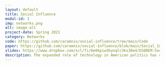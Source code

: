 ```yaml
---
layout: default
title: Social Influence
modal-id: 1
img: networks.png
alt: image-alt
project-date: Spring 2021
category: Networks
code: https://github.com/caramnix/social-influence/tree/main/Code
paper: https://github.com/caramnix/social-influence/blob/main/Social_Influence.pdf
slides: https://www.dropbox.com/scl/fi/6e0kpiw3bynqlc3ks38e4/ESQREM-Social-Influence-and-its-Translation-to-the-Legislative-Arena.pdf?rlkey=sl9nogrkhfzr4kcdninjpidzy&st=tvqnttn8&dl=0
description: The expanded role of technology in American politics has changed how legislators connect and share information with other legislators, constituents, and the mass public. By comparing and contrasting the formal legislative cosponsorship network for the 115th and 116th sessions of Congress with the more informal Twitter network of interactions between legislators for the same time period I will be able to determine if individuals that are ”powerful” or ”influential” within social media are also central to the legislative process. I will also determine if influence on social media makes one a more effective legislator. Exploring these relationships between legislative Twitter interactions and the cosponsorship network will demonstrate how accurately Twitter is reflecting the power structure and effectiveness of Congresspeople. The results indicate there is a positive and significant relationship between how influential a legislator is within the legislative network and legislative success.
---
```

